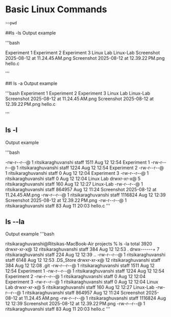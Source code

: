  # Basic Linux Commands

 ```bash
 >>pwd

 ```

##ls -ls
Output example

'''bash

 Experiment 1
Experiment 2
Experiment 3
Linux Lab
Linux-Lab
Screenshot 2025-08-12 at 11.24.45 AM.png
Screenshot 2025-08-12 at 12.39.22 PM.png
hello.c

'''

##l ls -a
Output example

'''bash
Experiment 1
Experiment 2
Experiment 3
Linux Lab
Linux-Lab
Screenshot 2025-08-12 at 11.24.45 AM.png
Screenshot 2025-08-12 at 12.39.22 PM.png
hello.c

'''

## ls -l 

 Output example

'''bash

-rw-r--r--@ 1 ritsikaraghuvanshi  staff     1511 Aug 12 12:54 Experiment 1
-rw-r--r--@ 1 ritsikaraghuvanshi  staff     1224 Aug 12 12:54 Experiment 2
-rw-r--r--@ 1 ritsikaraghuvanshi  staff        0 Aug 12 12:04 Experiment 3
-rw-r--r--@ 1 ritsikaraghuvanshi  staff        0 Aug 12 12:04 Linux Lab
drwxr-xr-x@ 5 ritsikaraghuvanshi  staff      160 Aug 12 12:27 Linux-Lab
-rw-r--r--@ 1 ritsikaraghuvanshi  staff   864957 Aug 12 11:24 Screenshot 2025-08-12 at 11.24.45 AM.png
-rw-r--r--@ 1 ritsikaraghuvanshi  staff  1116824 Aug 12 12:39 Screenshot 2025-08-12 at 12.39.22 PM.png
-rw-r--r--@ 1 ritsikaraghuvanshi  staff       83 Aug 11 20:03 hello.c
'''

## ls --la
Output example
'''bash

ritsikaraghuvanshi@Ritsikas-MacBook-Air projects % ls -la
total 3920
drwxr-xr-x@ 12 ritsikaraghuvanshi  staff      384 Aug 12 12:53 .
drwx------+  7 ritsikaraghuvanshi  staff      224 Aug 12 12:39 ..
-rw-r--r--@  1 ritsikaraghuvanshi  staff     6148 Aug 12 12:53 .DS_Store
drwxr-xr-x@ 12 ritsikaraghuvanshi  staff      384 Aug 12 12:08 .git
-rw-r--r--@  1 ritsikaraghuvanshi  staff     1511 Aug 12 12:54 Experiment 1
-rw-r--r--@  1 ritsikaraghuvanshi  staff     1224 Aug 12 12:54 Experiment 2
-rw-r--r--@  1 ritsikaraghuvanshi  staff        0 Aug 12 12:04 Experiment 3
-rw-r--r--@  1 ritsikaraghuvanshi  staff        0 Aug 12 12:04 Linux Lab
drwxr-xr-x@  5 ritsikaraghuvanshi  staff      160 Aug 12 12:27 Linux-Lab
-rw-r--r--@  1 ritsikaraghuvanshi  staff   864957 Aug 12 11:24 Screenshot 2025-08-12 at 11.24.45 AM.png
-rw-r--r--@  1 ritsikaraghuvanshi  staff  1116824 Aug 12 12:39 Screenshot 2025-08-12 at 12.39.22 PM.png
-rw-r--r--@  1 ritsikaraghuvanshi  staff       83 Aug 11 20:03 hello.c
'''